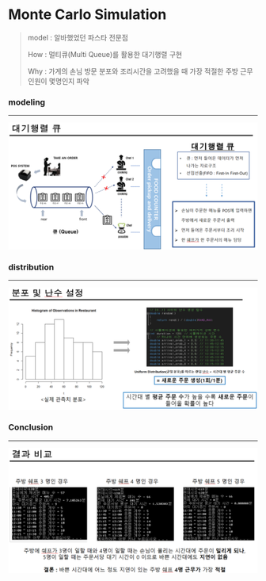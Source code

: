 # Monte Carlo Simulation

> model : 알바했었던 파스타 전문점
>
> How : 멀티큐(Multi Queue)를 활용한 대기행렬 구현
>
> Why : 가게의 손님 방문 분포와 조리시간을 고려했을 때 가장 적절한 주방 근무 인원이 몇명인지 파악



### modeling

___

![image-20210412233732540](README.assets/image-20210412233732540.png)



### distribution

___

![image-20210412233817099](README.assets/image-20210412233817099.png)



### Conclusion

___

![image-20210412234122261](README.assets/image-20210412234122261.png)

